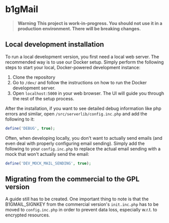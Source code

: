 # b1gMail

> **Warning** **This project is work-in-progress. You should not use it in a production environment. There will be breaking changes.**

## Local development installation

To run a local development version, you first need a local web server. The recommended way is to use our Docker setup. Simply perform the following steps to start your local, Docker-powered development instance:

1. Clone the repository
2. Go to `/dev/` and follow the instructions on how to run the Docker development server.
3. Open `localhost:5000` in your web browser. The UI will guide you through the rest of the setup process.

After the installation, if you want to see detailed debug information like php errors and similar, open `/src/serverlib/config.inc.php` and add the following to it:

```php
define('DEBUG', true);
```

Often, when developing locally, you don't want to actually send emails (and even deal with properly configuring email sending). Simply add the following to your `config.inc.php` to replace the actual email sending with a mock that won't actually send the email:

```php
define('DEV_MOCK_MAIL_SENDING', true);
```

## Migrating from the commercial to the GPL version

A guide still has to be created. One important thing to note is that the B1GMAIL_SIGNKEY
from the commercial version's `init.inc.php` has to be moved to `config.inc.php` in order
to prevent data loss, especially w.r.t. to encrypted resources.
